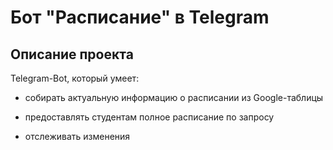 <h1>Бот "Расписание" в Telegram</h1>
<h2>Описание проекта</h2>
Telegram-Bot, который умеет:

- собирать актуальную информацию о расписании из Google-таблицы
  
- предоставлять студентам полное расписание по запросу
  
- отслеживать изменения

